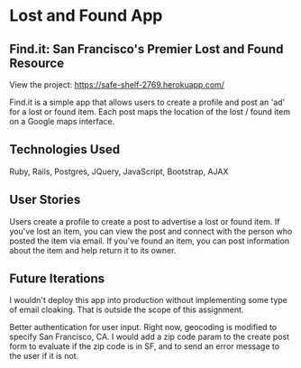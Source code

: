 # Lost and Found App
## Find.it: San Francisco's Premier Lost and Found Resource

View the project: https://safe-shelf-2769.herokuapp.com/

Find.it is a simple app that allows users to create a profile and post an 'ad' for a lost or found item. Each post maps the location of the lost / found item on a Google maps interface.

## Technologies Used

Ruby, Rails, Postgres, JQuery, JavaScript, Bootstrap, AJAX

## User Stories

Users create a profile to create a post to advertise a lost or found item. If you've lost an item, you can view the post and connect with the person who posted the item via email. If you've found an item, you can post information about the item and help return it to its owner.

## Future Iterations

I wouldn't deploy this app into production without implementing some type of email cloaking. That is outside the scope of this assignment. 

Better authentication for user input. Right now, geocoding is modified to specify San Francisco, CA. I would add a zip code param to the create post form to evaluate if the zip code is in SF, and to send an error message to the user if it is not.
